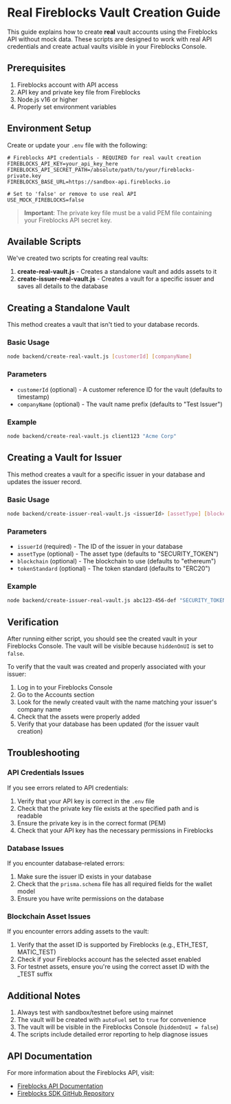 # Real Fireblocks Vault Creation Guide

This guide explains how to create **real** vault accounts using the Fireblocks API without mock data. These scripts are designed to work with real API credentials and create actual vaults visible in your Fireblocks Console.

## Prerequisites

1. Fireblocks account with API access
2. API key and private key file from Fireblocks
3. Node.js v16 or higher
4. Properly set environment variables

## Environment Setup

Create or update your `.env` file with the following:

```
# Fireblocks API credentials - REQUIRED for real vault creation
FIREBLOCKS_API_KEY=your_api_key_here
FIREBLOCKS_API_SECRET_PATH=/absolute/path/to/your/fireblocks-private.key
FIREBLOCKS_BASE_URL=https://sandbox-api.fireblocks.io

# Set to 'false' or remove to use real API
USE_MOCK_FIREBLOCKS=false
```

> **Important**: The private key file must be a valid PEM file containing your Fireblocks API secret key.

## Available Scripts

We've created two scripts for creating real vaults:

1. **create-real-vault.js** - Creates a standalone vault and adds assets to it
2. **create-issuer-real-vault.js** - Creates a vault for a specific issuer and saves all details to the database

## Creating a Standalone Vault

This method creates a vault that isn't tied to your database records.

### Basic Usage

```bash
node backend/create-real-vault.js [customerId] [companyName]
```

### Parameters
- `customerId` (optional) - A customer reference ID for the vault (defaults to timestamp)
- `companyName` (optional) - The vault name prefix (defaults to "Test Issuer")

### Example
```bash
node backend/create-real-vault.js client123 "Acme Corp"
```

## Creating a Vault for Issuer

This method creates a vault for a specific issuer in your database and updates the issuer record.

### Basic Usage

```bash
node backend/create-issuer-real-vault.js <issuerId> [assetType] [blockchain] [tokenStandard]
```

### Parameters
- `issuerId` (required) - The ID of the issuer in your database
- `assetType` (optional) - The asset type (defaults to "SECURITY_TOKEN")
- `blockchain` (optional) - The blockchain to use (defaults to "ethereum")
- `tokenStandard` (optional) - The token standard (defaults to "ERC20")

### Example
```bash
node backend/create-issuer-real-vault.js abc123-456-def "SECURITY_TOKEN" "ethereum" "ERC20"
```

## Verification

After running either script, you should see the created vault in your Fireblocks Console. The vault will be visible because `hiddenOnUI` is set to `false`.

To verify that the vault was created and properly associated with your issuer:

1. Log in to your Fireblocks Console
2. Go to the Accounts section
3. Look for the newly created vault with the name matching your issuer's company name
4. Check that the assets were properly added
5. Verify that your database has been updated (for the issuer vault creation)

## Troubleshooting

### API Credentials Issues

If you see errors related to API credentials:

1. Verify that your API key is correct in the `.env` file
2. Check that the private key file exists at the specified path and is readable
3. Ensure the private key is in the correct format (PEM)
4. Check that your API key has the necessary permissions in Fireblocks

### Database Issues

If you encounter database-related errors:

1. Make sure the issuer ID exists in your database
2. Check that the `prisma.schema` file has all required fields for the wallet model
3. Ensure you have write permissions on the database

### Blockchain Asset Issues

If you encounter errors adding assets to the vault:

1. Verify that the asset ID is supported by Fireblocks (e.g., ETH_TEST, MATIC_TEST)
2. Check if your Fireblocks account has the selected asset enabled
3. For testnet assets, ensure you're using the correct asset ID with the _TEST suffix

## Additional Notes

1. Always test with sandbox/testnet before using mainnet
2. The vault will be created with `autoFuel` set to `true` for convenience
3. The vault will be visible in the Fireblocks Console (`hiddenOnUI = false`)
4. The scripts include detailed error reporting to help diagnose issues

## API Documentation

For more information about the Fireblocks API, visit:
- [Fireblocks API Documentation](https://docs.fireblocks.com/api/)
- [Fireblocks SDK GitHub Repository](https://github.com/fireblocks/fireblocks-sdk-js) 